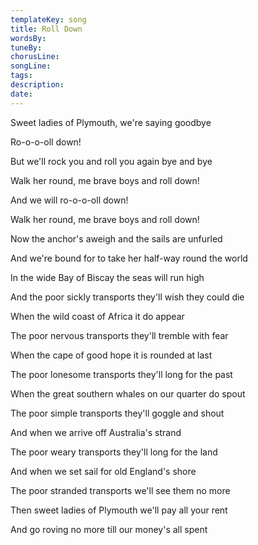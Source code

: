 ```yaml
---
templateKey: song
title: Roll Down  
wordsBy:
tuneBy:
chorusLine:
songLine:
tags:
description:
date:
---
```

Sweet ladies of Plymouth, we\'re saying goodbye

Ro-o-o-oll down!

But we\'ll rock you and roll you again bye and bye

Walk her round, me brave boys and roll down!

And we will ro-o-o-oll down!

Walk her round, me brave boys and roll down!

Now the anchor\'s aweigh and the sails are unfurled

And we\'re bound for to take her half-way round the world

In the wide Bay of Biscay the seas will run high

And the poor sickly transports they\'ll wish they could die

When the wild coast of Africa it do appear

The poor nervous transports they\'ll tremble with fear

When the cape of good hope it is rounded at last

The poor lonesome transports they\'ll long for the past

When the great southern whales on our quarter do spout

The poor simple transports they\'ll goggle and shout

And when we arrive off Australia\'s strand

The poor weary transports they\'ll long for the land

And when we set sail for old England\'s shore

The poor stranded transports we\'ll see them no more

Then sweet ladies of Plymouth we\'ll pay all your rent

And go roving no more till our money\'s all spent
